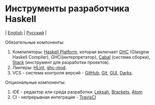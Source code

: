 # Инструменты разработчика Haskell
| [English](README.md) | [Русский](README.ru.md) |

Обязательные компоненты:
  1. Компиляторы: [Haskell Platform](https://www.haskell.org/platform/), которая включает [GHC](https://www.haskell.org/ghc/download) (Glasgow Haskell Compiler), GHCi(интерпретатор), [Cabal](https://www.haskell.org/cabal/download.html) (система сборки), [Stack](https://docs.haskellstack.org/en/stable/README/) (инструмент для разработки проектов).
  2. Линтеры: [HLint](https://hackage.haskell.org/package/hlint), [ghc-mod](http://www.mew.org/~kazu/proj/ghc-mod/en/).
  3. VCS - система контроля версий - [GitHub](https://github.com/), [Git](https://git-scm.com/), [GUI](https://desktop.github.com/), [Darks](http://darcs.net/).

Опциональные компоненты:
  1. IDE - редактор или среда разработки: [Leksah](http://leksah.org/), [Brackets](http://brackets.io/), [Atom](https://atom.io/)
  2. CI - непрерывная интеграция - [TravisCI](https://travis-ci.org/)
